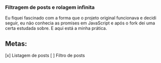 ### Filtragem de posts e rolagem infinita
Eu fiquei fascinado com a forma que o projeto original funcionava e decidi seguir, eu não conhecia as promises em JavaScript e após o fork dei uma certa estudada sobre. E aqui está a minha prática.

## Metas:
[x] Listagem de posts
[ ] Filtro de posts